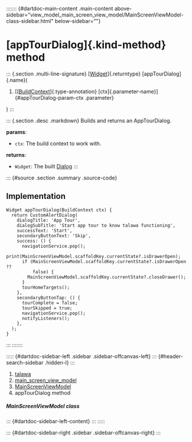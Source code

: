 ::::::: {#dartdoc-main-content .main-content above-sidebar="view_model_main_screen_view_model/MainScreenViewModel-class-sidebar.html" below-sidebar=""}
<div>

# [appTourDialog]{.kind-method} method

</div>

::: {.section .multi-line-signature}
[[Widget](https://api.flutter.dev/flutter/widgets/Widget-class.html)]{.returntype}
[appTourDialog]{.name}(

1.  [[[BuildContext](https://api.flutter.dev/flutter/widgets/BuildContext-class.html)]{.type-annotation}
    [ctx]{.parameter-name}]{#appTourDialog-param-ctx .parameter}

)
:::

::: {.section .desc .markdown}
Builds and returns an AppTourDialog.

**params**:

-   `ctx`: The build context to work with.

**returns**:

-   `Widget`: The built
    [Dialog](https://api.flutter.dev/flutter/material/Dialog-class.html)
:::

::: {#source .section .summary .source-code}
## Implementation

``` language-dart
Widget appTourDialog(BuildContext ctx) {
  return CustomAlertDialog(
    dialogTitle: 'App Tour',
    dialogSubTitle: 'Start app tour to know talawa functioning',
    successText: 'Start',
    secondaryButtonText: 'Skip',
    success: () {
      navigationService.pop();
      print(MainScreenViewModel.scaffoldKey.currentState?.isDrawerOpen);
      if (MainScreenViewModel.scaffoldKey.currentState?.isDrawerOpen ??
          false) {
        MainScreenViewModel.scaffoldKey.currentState?.closeDrawer();
      }
      tourHomeTargets();
    },
    secondaryButtonTap: () {
      tourComplete = false;
      tourSkipped = true;
      navigationService.pop();
      notifyListeners();
    },
  );
}
```
:::
:::::::

::::: {#dartdoc-sidebar-left .sidebar .sidebar-offcanvas-left}
::: {#header-search-sidebar .hidden-l}
:::

1.  [talawa](../../index.html)
2.  [main_screen_view_model](../../view_model_main_screen_view_model/)
3.  [MainScreenViewModel](../../view_model_main_screen_view_model/MainScreenViewModel-class.html)
4.  appTourDialog method

##### MainScreenViewModel class

::: {#dartdoc-sidebar-left-content}
:::
:::::

::: {#dartdoc-sidebar-right .sidebar .sidebar-offcanvas-right}
:::
